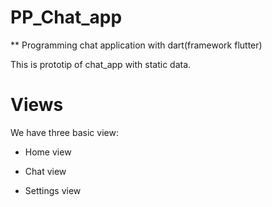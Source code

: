 # PP_Chat_app
** Programming chat application with dart(framework flutter) 

This is prototip of chat_app with static data.

# Views

We have three basic view: 

- Home view 

- Chat view 

- Settings view

